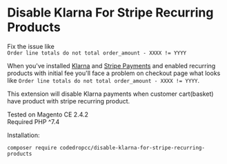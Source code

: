 # Disable Klarna For Stripe Recurring Products

Fix the issue like  
`Order line totals do not total order_amount - XXXX != YYYY`

When you've installed [Klarna](https://marketplace.magento.com/klarna-m2-klarna.html) and [Stripe Payments](https://marketplace.magento.com/stripe-stripe-payments.html) and enabled recurring products with initial fee you'll face a problem on checkout page what looks like `Order line totals do not total order_amount - XXXX != YYYY`.

This extension will disable Klarna payments when customer cart(basket) have product with stripe recurring product.

Tested on Magento CE 2.4.2  
Required PHP ^7.4

Installation:  
```
composer require codedropcc/disable-klarna-for-stripe-recurring-products
```
